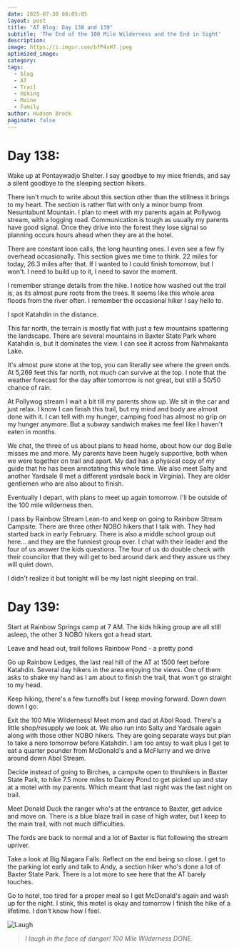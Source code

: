 ```yaml
---
date: 2025-07-30 08:05:05
layout: post
title: "AT Blog: Day 138 and 139"
subtitle: 'The End of the 100 Mile Wilderness and the End in Sight'
description:
image: https://i.imgur.com/bfP4xH7.jpeg
optimized_image: 
category:
tags:
  - blog
  - AT
  - Trail
  - Hiking
  - Maine
  - Family
author: Hudson Brock
paginate: false
---
```


# Day 138:

Wake up at Pontaywadjo Shelter. I say goodbye to my mice friends, and say a silent goodbye to the sleeping section hikers. 

There isn't much to write about this section other than the stillness it brings to my heart. The section is rather flat with only a minor bump from Nesuntabunt Mountain. I plan to meet with my parents again at Pollywog stream, with a logging road. Communication is tough as usually my parents have good signal. Once they drive into the forest they lose signal so planning occurs hours ahead when they are at the hotel.

There are constant loon calls, the long haunting ones. I even see a few fly overhead occasionally. This section gives me time to think. 22 miles for today, 26.3 miles after that. If I wanted to I could finish tomorrow, but I won't. I need to build up to it, I need to savor the moment.

I remember strange details from the hike. I notice how washed out the trail is, as its almost pure roots from the trees. It seems like this whole area floods from the river often. I remember the occasional hiker I say hello to.

I spot Katahdin in the distance.

This far north, the terrain is mostly flat with just a few mountains spattering the landscape. There are several mountains in Baxter State Park where Katahdin is, but it dominates the view. I can see it across from Nahmakanta Lake.

It's almost pure stone at the top, you can literally see where the green ends. At 5,269 feet this far north, not much can survive at the top. I note that the weather forecast for the day after tomorrow is not great, but still a 50/50 chance of rain.

At Pollywog stream I wait a bit till my parents show up. We sit in the car and just relax. I know I can finish this trail, but my mind and body are almost done with it. I can tell with my hunger, camping food has almost no grip on my hunger anymore. But a subway sandwich makes me feel like I haven't eaten in months.

We chat, the three of us about plans to head home, about how our dog Belle misses me and more. My parents have been hugely supportive, both when we were together on trail and apart. My dad has a physical copy of my guide that he has been annotating this whole time. We also meet Salty and another Yardsale (I met a different yardsale back in Virginia). They are older gentlemen who are also about to finish.

Eventually I depart, with plans to meet up again tomorrow. I'll be outside of the 100 mile wilderness then.

I pass by Rainbow Stream Lean-to and keep on going to Rainbow Stream Campsite. There are three other NOBO hikers that I talk with. They had started back in early February. There is also a middle school group out here... and they are the funniest group ever. I chat with their leader and the four of us answer the kids questions. The four of us do double check with their councilor that they will get to bed around dark and they assure us they will quiet down.

I didn't realize it but tonight will be my last night sleeping on trail.


# Day 139:

Start at Rainbow Springs camp at 7 AM. The kids hiking group are all still asleep, the other 3 NOBO hikers got a head start.

Leave and head out, trail follows Rainbow Pond - a pretty pond

Go up Rainbow Ledges, the last real hill of the AT at 1500 feet before Katahdin. Several day hikers in the area enjoying the views. One of them asks to shake my hand as I am about to finish the trail, that won't go straight to my head.

Keep hiking, there's a few turnoffs but I keep moving forward. Down down down I go.

Exit the 100 Mile Wilderness! Meet mom and dad at Abol Road. There's a little shop/resupply we look at. We also run into Salty and Yardsale again along with those other NOBO hikers. They are going separate ways but plan to take a nero tomorrow before Katahdin. I am too antsy to wait plus I get to eat a quarter pounder from McDonald's and a McFlurry and we drive around down Abol Stream.

Decide instead of going to Birches, a campsite open to thruhikers in Baxter State Park, to hike 7.5 more miles to Daicey Pond to get picked up and stay at a motel with my parents. Which meant that last night was the last night on trail.

Meet Donald Duck the ranger who's at the entrance to Baxter, get advice and move on. There is a blue blaze trail in case of high water, but I keep to the main trail, with not much difficulties.

The fords are back to normal and a lot of Baxter is flat following the stream upriver.

Take a look at Big Niagara Falls. Reflect on the end being so close. I get to the parking lot early and talk to Andy, a section hiker who's done a lot of Baxter State Park. There is a lot more to see here that the AT barely touches.

Go to hotel, too tired for a proper meal so I get McDonald's again and wash up for the night. I stink, this motel is okay and tomorrow I finish the hike of a lifetime. I don't know how I feel.




![Laugh](https://i.imgur.com/36EzUim.jpeg "I laugh in the face of danger! 100 Mile Wilderness DONE.")

>*I laugh in the face of danger! 100 Mile Wilderness DONE.* 